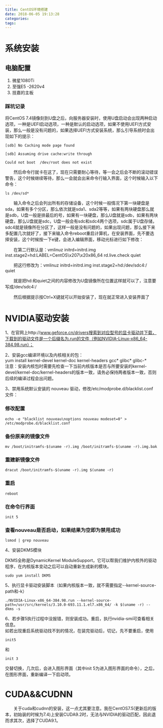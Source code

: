 ```yaml
---
title: CentOS环境搭建
date: 2018-06-05 19:13:28
categories:
tags:
---
```


# 系统安装
## 电脑配置
1. 微星1080Ti
2. 至强E5 -2620v4
3. 技嘉的主板
### 踩坑记录
将CentOS 7.4镜像刻到U盘之后，向服务器安装时，使用U盘启动会出现两种启动选项，一种是UEFI启动选项，一种是默认的启动选项，如果不使用UEFI方式安装，那么一般是没有问题的，如果选择UEFI方式安装系统，那么引导系统时会出现如下的提示：

    [sdb] No Caching mode page found

    [sdb] Assuming drive cache:write through

    Could not boot  /dev/root does not exist

　　然后命令行就卡在这了，现在只需要耐心等待，等一会之后会不断的滚动错误警告，这个时候继续等待，那么一会就会出来命令行输入界面，这个时候输入以下命令：

    ls /dev/sd*

　　输入命令之后会列出所有的存储设备，这个时候一般情况下第一块硬盘是sda，如果有多个分区，那么依次就是sda1、sda2等等，如果有两块硬盘那么就是sdb，U盘一般是排最后的号，如果有一块硬盘，那么U盘就是sdb，如果有两块硬盘，那么U盘就是sdc，U盘一般会有sdc和sdc4两个选项，sdc属于U盘存储，sdc4就是镜像所在分区了，这样一般是没有问题的，如果出现问题，那么接下来多配置几次就好了，接下来输入命令reboot重启计算机，在安装界面，先不要选择安装，这个时候按一下e键，会进入编辑界面，移动光标进行如下修改：

　　在第二行默认是：vmlinuz initrd=initrd.img inst.stage2=hd:LABEL=CentOS\x207\x20x86_64 rd.live.check quiet

　　把这行修改为：vmlinuz initrd=initrd.img inst.stage2=hd:/dev/sdc4:/ quiet

　　就是把hd:和quiet之间的内容修改为U盘镜像所在位置这样就可以了，注意要写成/dev/sdc4:/

　　然后根据提示按Ctrl+X键就可以开始安装了，现在就正常进入安装界面了

# NVIDIA驱动安装
1、在官网上http://www.geforce.cn/drivers搜索到对应型号的显卡驱动并下载，下载到的驱动文件是一个后缀名为.run的文件（例如NVIDIA-Linux-x86_64-384.98.run）；

2、安装gcc编译环境以及内核相关的包：  
    yum install kernel-devel kernel-doc kernel-headers gcc\* glibc\*  glibc-\*  
注意：安装内核包时需要先检查一下当前内核版本是否与所要安装的kernel-devel/kernel-doc/kernel-headers的版本一致，请务必保持两者版本一致，否则后续的编译过程会出问题。

3、禁用系统默认安装的 nouveau 驱动，修改/etc/modprobe.d/blacklist.conf 文件：  
### 修改配置
    echo -e "blacklist nouveau\noptions nouveau modeset=0" > /etc/modprobe.d/blacklist.conf

### 备份原来的镜像文件
    mv /boot/initramfs-$(uname -r).img /boot/initramfs-$(uname -r).img.bak

### 重建新镜像文件
    dracut /boot/initramfs-$(uname -r).img $(uname -r)

### 重启
    reboot  

### 在命令行界面
    init 5 
    
### 查看nouveau是否启动，如果结果为空即为禁用成功
    lsmod | grep nouveau

4、安装DKMS模块

DKMS全称是DynamicKernel ModuleSupport，它可以帮我们维护内核外的驱动程序，在内核版本变动之后可以自动重新生成新的模块。  

    sudo yum install DKMS  

5、执行显卡驱动安装脚本（如果内核版本一致，就不需要指定--kernel-source-path和-k）  

    ./NVIDIA-Linux-x86_64-384.98.run --kernel-source-path=/usr/src/kernels/3.10.0-693.11.1.el7.x86_64/ -k $(uname -r) --dkms -s

6、若步骤5执行过程中没报错，则安装成功。重启，执行nvidia-smi可查看相关信息。  
如若出现重启系统驱动找不到的情况，在装完驱动后，切记，先不要重启，使用

    init5
和  

    init 3
交替切换，几次后，会进入图形界面（其中init 5为进入图形界面的命令），之后，在图形界面，重新编译一下启动项。


# CUDA&&CUDNN
　　关于cuda和cudnn的安装，这一点尤其要注意。我在CentOS7.5(更新后的版本，初始装的时候为7.4)上安装CUDA9.2时，无法与NVIDIA的驱动匹配，因此退而求其次，选择了CUDA9.1。